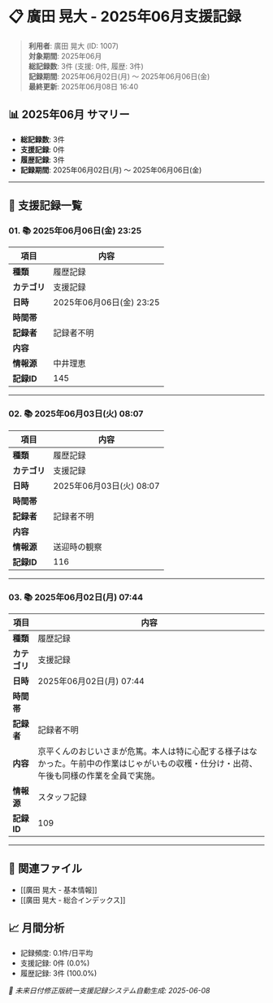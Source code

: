 # 📋 廣田 晃大 - 2025年06月支援記録

> **利用者**: 廣田 晃大 (ID: 1007)  
> **対象期間**: 2025年06月  
> **総記録数**: 3件 (支援: 0件, 履歴: 3件)  
> **記録期間**: 2025年06月02日(月) ～ 2025年06月06日(金)  
> **最終更新**: 2025年06月08日 16:40

## 📊 2025年06月 サマリー
- **総記録数**: 3件
- **支援記録**: 0件
- **履歴記録**: 3件
- **記録期間**: 2025年06月02日(月) ～ 2025年06月06日(金)

---

## 📝 支援記録一覧

### 01. 📚 2025年06月06日(金) 23:25

| 項目 | 内容 |
|------|------|
| **種類** | 履歴記録 |
| **カテゴリ** | 支援記録 |
| **日時** | 2025年06月06日(金) 23:25 |
| **時間帯** |  |
| **記録者** | 記録者不明 |
| **内容** |  |
| **情報源** | 中井理恵 |
| **記録ID** | 145 |

---

### 02. 📚 2025年06月03日(火) 08:07

| 項目 | 内容 |
|------|------|
| **種類** | 履歴記録 |
| **カテゴリ** | 支援記録 |
| **日時** | 2025年06月03日(火) 08:07 |
| **時間帯** |  |
| **記録者** | 記録者不明 |
| **内容** |  |
| **情報源** | 送迎時の観察 |
| **記録ID** | 116 |

---

### 03. 📚 2025年06月02日(月) 07:44

| 項目 | 内容 |
|------|------|
| **種類** | 履歴記録 |
| **カテゴリ** | 支援記録 |
| **日時** | 2025年06月02日(月) 07:44 |
| **時間帯** |  |
| **記録者** | 記録者不明 |
| **内容** | 京平くんのおじいさまが危篤。本人は特に心配する様子はなかった。午前中の作業はじゃがいもの収穫・仕分け・出荷、午後も同様の作業を全員で実施。 |
| **情報源** | スタッフ記録 |
| **記録ID** | 109 |

---

## 🔗 関連ファイル
- [[廣田 晃大 - 基本情報]]
- [[廣田 晃大 - 総合インデックス]]

## 📈 月間分析
- 記録頻度: 0.1件/日平均
- 支援記録: 0件 (0.0%)
- 履歴記録: 3件 (100.0%)

*🔄 未来日付修正版統一支援記録システム自動生成: 2025-06-08*